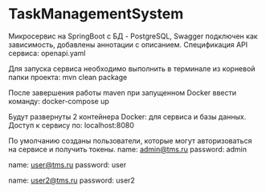 # TaskManagementSystem

Микросервис на SpringBoot с БД - PostgreSQL, Swagger подключен как зависимость, добавлены аннотации с описанием.
Спецификация API сервиса: openapi.yaml

Для запуска сервиса необходимо выполнить в терминале из корневой папки проекта:
mvn clean package

После завершения работы maven при запущенном Docker ввести команду: 
docker-compose up

Будут развернуты 2 контейнера Docker: для сервиса и базы данных. Доступ к сервису по: localhost:8080

По умолчанию созданы пользователи, которые могут авторизоваться на сервисе и получить токены.
name: admin@tms.ru
password: admin

name: user@tms.ru
password: user

name: user2@tms.ru
password: user2



